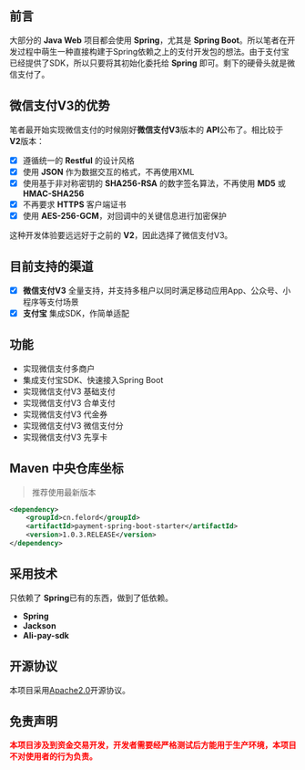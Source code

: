 ## 前言
大部分的 **Java Web** 项目都会使用 **Spring**，尤其是 **Spring Boot**。所以笔者在开发过程中萌生一种直接构建于Spring依赖之上的支付开发包的想法。由于支付宝已经提供了SDK，所以只要将其初始化委托给 **Spring** 即可。剩下的硬骨头就是微信支付了。

## 微信支付V3的优势

笔者最开始实现微信支付的时候刚好**微信支付V3**版本的 **API**公布了。相比较于 **V2**版本：

- [x] 遵循统一的 **Restful** 的设计风格
- [x] 使用 **JSON** 作为数据交互的格式，不再使用XML
- [x] 使用基于非对称密钥的 **SHA256-RSA** 的数字签名算法，不再使用 **MD5** 或 **HMAC-SHA256**
- [x] 不再要求 **HTTPS** 客户端证书
- [x] 使用 **AES-256-GCM**，对回调中的关键信息进行加密保护

这种开发体验要远远好于之前的 **V2**，因此选择了微信支付V3。

## 目前支持的渠道

- [x] **微信支付V3** 全量支持，并支持多租户以同时满足移动应用App、公众号、小程序等支付场景
- [x] **支付宝**  集成SDK，作简单适配

## 功能
- 实现微信支付多商户
- 集成支付宝SDK、快速接入Spring Boot
- 实现微信支付V3 基础支付
- 实现微信支付V3 合单支付
- 实现微信支付V3 代金券
- 实现微信支付V3 微信支付分
- 实现微信支付V3 先享卡

## Maven 中央仓库坐标
> 推荐使用最新版本
```xml
<dependency>
    <groupId>cn.felord</groupId>
    <artifactId>payment-spring-boot-starter</artifactId>
    <version>1.0.3.RELEASE</version>
</dependency>
```
## 采用技术
只依赖了 **Spring**已有的东西，做到了低依赖。

- **Spring**
- **Jackson**
- **Ali-pay-sdk**

## 开源协议

本项目采用[Apache2.0](https://www.apache.org/licenses/LICENSE-2.0)开源协议。

## **免责声明**

**<span style="color:red;">本项目涉及到资金交易开发，开发者需要经严格测试后方能用于生产环境，本项目不对使用者的行为负责。</span>**